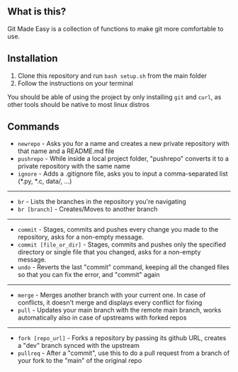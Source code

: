 ## What is this?
Git Made Easy is a collection of functions to make git more comfortable to use.

## Installation

1) Clone this repository and run ```bash setup.sh``` from the main folder
2) Follow the instructions on your terminal

You should be able of using the project by only installing ```git``` and ```curl```, as other tools should be native to most linux distros

## Commands
- ```newrepo``` - Asks you for a name and creates a new private repository with that name and a README.md file
- ```pushrepo``` - While inside a local project folder, "pushrepo" converts it to a private repository with the same name
- ```ignore``` - Adds a .gitignore file, asks you to input a comma-separated list (*.py, *.c, data/, ...)

-----

- ```br``` - Lists the branches in the repository you're navigating
- ```br [branch]``` - Creates/Moves to another branch

-----

- ```commit``` - Stages, commits and pushes every change you made to the repository, asks for a non-empty message.
- ```commit [file_or_dir]``` - Stages, commits and pushes only the specified directory or single file that you changed, asks for a non-empty message.
- ```undo``` - Reverts the last "commit" command, keeping all the changed files so that you can fix the error, and "commit" again

-----

- ```merge``` - Merges another branch with your current one. In case of conflicts, it doesn't merge and displays every conflict for fixing
- ```pull``` - Updates your main branch with the remote main branch, works automatically also in case of upstreams with forked repos
-----

- ```fork [repo_url]``` - Forks a repository by passing its github URL, creates a "dev" branch synced with the upstream
- ```pullreq``` - After a "commit", use this to do a pull request from a branch of your fork to the "main" of the original repo
